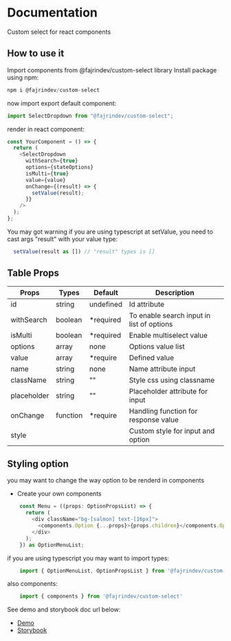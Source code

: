 # Documentation

Custom select for react components

## How to use it

Import components from @fajrindev/custom-select library
Install package using npm:

```js
npm i @fajrindev/custom-select
```

now import export default component:

```js
import SelectDropdown from "@fajrindev/custom-select";
```

render in react component:

```js
const YourComponent = () => {
  return (
    <SelectDropdown
      withSearch={true}
      options={stateOptions}
      isMulti={true}
      value={value}
      onChange={(result) => {
        setValue(result);
      }}
    />
  );
};
```

You may got warning if you are using typescript at setValue, you need to cast args "result" with your value type:

```js
  setValue(result as []) // "result" types is []
```

## Table Props

| Props | Types | Default | Description |
| ------------- | ------------- | -------- | ---------- |
| id | string | undefined | Id attribute |
| withSearch | boolean | *required | To enable search input in list of options |
| isMulti | boolean | *required | Enable multiselect value |
| options | array | none | Options value list |
| value | array | *require | Defined value |
| name | string | none | Name attribute input |
| className | string | "" | Style css using classname |
| placeholder | string | "" | Placeholder attribute for input |
| onChange | function | *require | Handling function for response value |
| style | | | Custom style for input and option |

## Styling option

you may want to change the way option to be renderd in components

- Create your own components

```js
    const Menu = ((props: OptionPropsList) => {
      return (
        <div className="bg-[salmon] text-[16px]">
          <components.Option {...props}>{props.children}</components.Option>
        </div>
      );
    }) as OptionMenuList;
```

if you are using typescript you may want to import types:

```js
    import { OptionMenuList, OptionPropsList } from '@fajrindev/custom-select'
```

also components:

```js
    import { components } from '@fajrindev/custom-select'
```

See demo and storybook doc url below:

- [Demo](https://master--demo-custom-select-fajrin.netlify.app)
- [Storybook](https://master--storybook-custom-select-fajrin.netlify.app)
